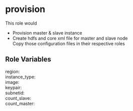 provision
=========

This role would 
<ul>
    <li>Provision master & slave instance </li>
    <li> Create hdfs and core xml file for master and slave node </li>
    </li> Copy those configuration files in their respective roles </li>
    </ul>


Role Variables
--------------
region:    </br>
instance_type: </br>
image: </br>
keypair: </br>
subnetid: </br>
count_slave: </br>
count_master: </br>



